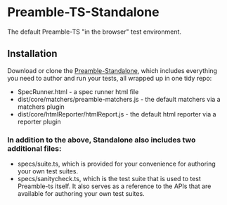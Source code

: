# Preamble-TS-Standalone
The default Preamble-TS "in the browser" test environment.

## Installation
Download or clone the [Preamble-Standalone](https://github.com/Preamble-BDD/standalone), which includes everything you need to author and run your tests, all wrapped up in one tidy repo:

* SpecRunner.html - a spec runner html file
* dist/core/matchers/preamble-matchers.js - the default matchers via a matchers plugin
* dist/core/htmlReporter/htmlReport.js - the default html reporter via a reporter plugin

### In addition to the above, Standalone also includes two additional files:

* specs/suite.ts, which is provided for your convenience for authoring your own test suites.
* specs/sanitycheck.ts, which is the test suite that is used to test Preamble-ts itself. It also serves as a reference to the APIs that are available for authoring your own test suites.
